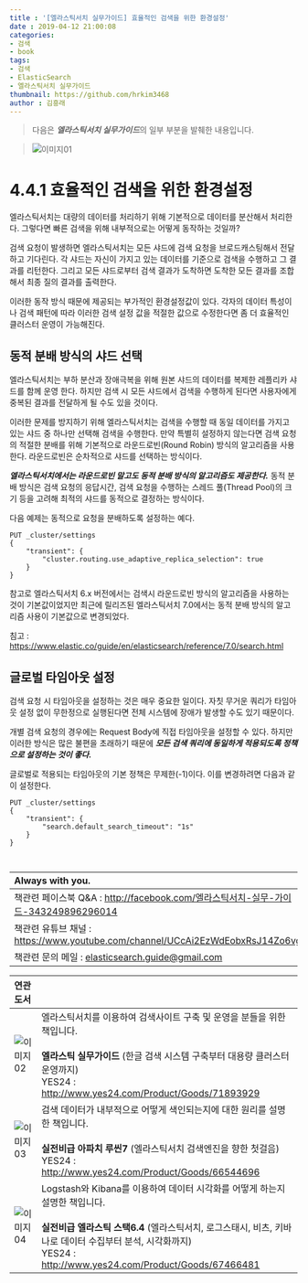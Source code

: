 ```yaml
---
title : '[엘라스틱서치 실무가이드] 효율적인 검색을 위한 환경설정'
date : 2019-04-12 21:00:08
categories:
- 검색
- book
tags:
- 검색
- ElasticSearch
- 엘라스틱서치 실무가이드
thumbnail: https://github.com/hrkim3468
author : 김흥래
--- 
```


> 다음은 ***엘라스틱서치 실무가이드***의 일부 부분을 발췌한 내용입니다.

> ![이미지01](http://tech.javacafe.io/img/blog/20190412/blog.png) 



# 4.4.1 효율적인 검색을 위한 환경설정

엘라스틱서치는 대량의 데이터를 처리하기 위해 기본적으로 데이터를 분산해서 처리한다. 그렇다면 빠른 검색을 위해 내부적으로는 어떻게 동작하는 것일까? 

검색 요청이 발생하면 엘라스틱서치는 모든 샤드에 검색 요청을 브로드캐스팅해서 전달하고 기다린다. 각 샤드는 자신이 가지고 있는 데이터를 기준으로 검색을 수행하고 그 결과를 리턴한다. 그리고 모든 샤드로부터 검색 결과가 도착하면 도착한 모든 결과를 조합해서 최종 질의 결과를 출력한다.

이러한 동작 방식 때문에 제공되는 부가적인 환경설정값이 있다. 각자의 데이터 특성이나 검색 패턴에 따라 이러한 검색 설정 값을 적절한 값으로 수정한다면 좀 더 효율적인 클러스터 운영이 가능해진다. 



## **동적 분배 방식의 샤드 선택**

엘라스틱서치는 부하 분산과 장애극복을 위해 원본 샤드의 데이터를 복제한 레플리카 샤드를 함께 운영 한다. 하지만 검색 시 모든 샤드에서 검색을 수행하게 된다면 사용자에게 중복된 결과를 전달하게 될 수도 있을 것이다. 

이러한 문제를 방지하기 위해 엘라스틱서치는 검색을 수행할 때 동일 데이터를 가지고 있는 샤드 중 하나만 선택해 검색을 수행한다. 만약 특별히 설정하지 않는다면 검색 요청의 적절한 분배를 위해 기본적으로 라운드로빈(Round Robin) 방식의 알고리즘을 사용한다. 라운드로빈은 순차적으로 샤드를 선택하는 방식이다. 

***엘라스틱서치에서는 라운드로빈 말고도 동적 분배 방식의 알고리즘도 제공한다.*** 동적 분배 방식은 검색 요청의 응답시간, 검색 요청을 수행하는 스레드 풀(Thread Pool)의 크기 등을 고려해 최적의 샤드를 동적으로 결정하는 방식이다.

다음 예제는 동적으로 요청을 분배하도록 설정하는 예다.


```
PUT _cluster/settings
{
	"transient": {
		"cluster.routing.use_adaptive_replica_selection": true
	}
}

```

참고로 엘라스틱서치 6.x 버전에서는 검색시 라운드로빈 방식의 알고리즘을 사용하는 것이 기본값이었지만 최근에 릴리즈된 엘라스틱서치 7.0에서는 동적 분배 방식의 알고리즘 사용이 기본값으로 변경되었다.

 침고 : <https://www.elastic.co/guide/en/elasticsearch/reference/7.0/search.html>



## **글로벌 타임아웃 설정**

검색 요청 시 타임아웃을 설정하는 것은 매우 중요한 일이다. 자칫 무거운 쿼리가 타임아웃 설정 없이 무한정으로 실행된다면 전체 시스템에 장애가 발생할 수도 있기 때문이다.

개별 검색 요청의 경우에는 Request Body에 직접 타임아웃을 설정할 수 있다. 하지만 이러한 방식은 많은 불편을 초래하기 때문에 ***모든 검색 쿼리에 동일하게 적용되도록 정책으로 설정하는 것이 좋다.***

글로벌로 적용되는 타임아웃의 기본 정책은 무제한(-1)이다. 이를 변경하려면 다음과 같이 설정한다.


```
PUT _cluster/settings
{
	"transient": {
		"search.default_search_timeout": "1s"
	}
}



```




| Always with you.   |
| :----------------------------------------------------------- |
|책관련 페이스북 Q&A :  <http://facebook.com/엘라스틱서치-실무-가이드-343249896296014>   |
|책관련 유튜브 채널 : https://www.youtube.com/channel/UCcAi2EzWdEobxRsJ14Zo6vg |
|책관련 문의 메일 : elasticsearch.guide@gmail.com |



| 연관도서 | |
| :----------------------------------------------------------- | ------------------------------------------------------------ |
|![이미지02](http://image.yes24.com/goods/71893929/95x0)  |엘라스틱서치를 이용하여 검색사이트 구축 및 운영을 분들을 위한 책입니다.<br><br>**엘라스틱 실무가이드** (한글 검색 시스템 구축부터 대용량 클러스터 운영까지)<br>YES24 : http://www.yes24.com/Product/Goods/71893929 |
|![이미지03](http://image.yes24.com/goods/66544696/95x0)  |검색 데이터가 내부적으로 어떻게 색인되는지에 대한 원리를 설명한 책입니다.<br><br>**실전비급 아파치 루씬7** (엘라스틱서치 검색엔진을 향한 첫걸음)<br>YES24 : http://www.yes24.com/Product/Goods/66544696 |
|![이미지04](http://image.yes24.com/goods/67466481/95x0)  |Logstash와 Kibana를 이용하여 데이터 시각화를 어떻게 하는지 설명한 책입니다.<br><br>**실전비급 엘라스틱 스택6.4** (엘라스틱서치, 로그스태시, 비츠, 키바나로 데이터 수집부터 분석, 시각화까지)<br>YES24 : http://www.yes24.com/Product/Goods/67466481 |



